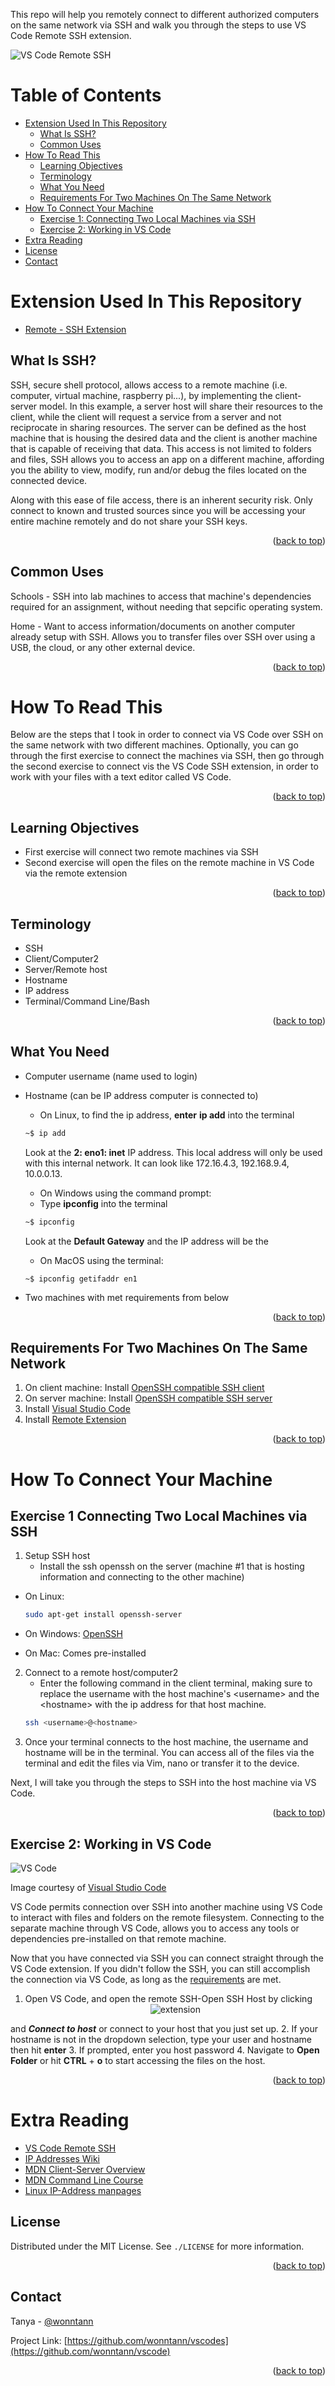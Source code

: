This repo will help you remotely connect to different authorized computers on the same network via SSH and walk you through the steps to use VS Code Remote SSH extension.

<div id="top"></div>

![VS Code Remote SSH](assets/title-remote.png)

# Table of Contents
- [Extension Used In This Repository](#extension-used-in-this-repository) 
    - [What Is SSH?](#what-is-ssh?)
    - [Common Uses](#common-uses)
- [How To Read This](#how-to-read-this)
    - [Learning Objectives](#learning-objectives)  
    - [Terminology](#terminology)  
    - [What You Need](#what-you-need")
    - [Requirements For Two Machines On The Same Network](#requirements-for-machines-on-the-same-network)
- [How To Connect Your Machine](#how-to-connect-your-machine)
    - [Exercise 1: Connecting Two Local Machines via SSH](#exercise-1-connecting-two-local-machines-via-ssh)
    - [Exercise 2: Working in VS Code](#exercise-2-working-in-vs-code)
- [Extra Reading](#extra-reading)
- [License](#license)
- [Contact](#contact)
 

# Extension Used In This Repository
- [Remote - SSH Extension](https://marketplace.visualstudio.com/items?itemName=ms-vscode-remote.remote-ssh)

## What Is SSH?
SSH, secure shell protocol, allows access to a remote machine (i.e. computer, virtual machine, raspberry pi...), by implementing the client-server model. In this example, a server host will share their resources to the client, while the client will request a service from a server and not reciprocate in sharing resources. The server can be defined as the host machine that is housing the desired data and the client is another machine that is capable of receiving that data. This access is not limited to folders and files, SSH allows you to access an app on a different machine, affording you the ability to view, modify, run and/or debug the files located on the connected device.

Along with this ease of file access, there is an inherent security risk. Only connect to known and trusted sources since you will be accessing your entire machine remotely and do not share your SSH keys.
<p align="right">(<a href="#top">back to top</a>)</p>

## Common Uses
Schools
    - SSH into lab machines to access that machine's dependencies required for an assignment, without needing that sepcific operating system.

Home
    - Want to access information/documents on another computer already setup with SSH. Allows you to transfer files over SSH over using a USB, the cloud, or any other external device.

<p align="right">(<a href="#top">back to top</a>)</p>

# How To Read This
Below are the steps that I took in order to connect via VS Code over SSH on the same network with two different machines. Optionally, you can go through the first exercise to connect the machines via SSH, then go through the second exercise to connect vis the VS Code SSH extension, in order to work with your files with a text editor called VS Code.
<p align="right">(<a href="#top">back to top</a>)</p>

## Learning Objectives
- First exercise will connect two remote machines via SSH
- Second exercise will open the files on the remote machine in VS Code via the remote extension
<p align="right">(<a href="#top">back to top</a>)</p>

## Terminology
- SSH
- Client/Computer2
- Server/Remote host
- Hostname
- IP address
- Terminal/Command Line/Bash
<p align="right">(<a href="#top">back to top</a>)</p>

## What You Need
- Computer username (name used to login)
- Hostname (can be IP address computer is connected to)
    - On Linux, to find the ip address, **enter** **ip add** into the terminal
    ``` bash
    ~$ ip add
    ```
    Look at the **2: eno1: inet** IP address. This local address will only be used with this internal network. It can look like 172.16.4.3, 192.168.9.4, 10.0.0.13.

    - On Windows using the command prompt:
     - Type **ipconfig** into the terminal
    ``` bash
    ~$ ipconfig
    ```
    Look at the **Default Gateway**  and the IP address will be the 

    - On MacOS using the terminal:
    ``` terminal
    ~$ ipconfig getifaddr en1
    ```
- Two machines with met requirements from below

<p align="right">(<a href="#top">back to top</a>)</p>


<div id="requirements"></div>

## Requirements For Two Machines On The Same Network
1. On client machine: Install [OpenSSH compatible SSH client](https://code.visualstudio.com/docs/remote/troubleshooting#_installing-a-supported-ssh-client)
2. On server machine: Install [OpenSSH compatible SSH server](https://code.visualstudio.com/docs/remote/troubleshooting#_installing-a-supported-ssh-server)
3. Install [Visual Studio Code](https://code.visualstudio.com/)
4. Install [Remote Extension](https://marketplace.visualstudio.com/items?itemName=ms-vscode-remote.remote-ssh)

<p align="right">(<a href="#top">back to top</a>)</p>

# How To Connect Your Machine
## Exercise 1 Connecting Two Local Machines via SSH
1. Setup SSH host
    - Install the ssh openssh on the server (machine #1 that is hosting information and connecting to the other machine)
- On Linux:
    ``` bash
    sudo apt-get install openssh-server
    ```
- On Windows: [OpenSSH](https://docs.microsoft.com/en-us/windows-server/administration/openssh/openssh_install_firstuse)

- On Mac: Comes pre-installed

2. Connect to a remote host/computer2
    - Enter the following command in the client terminal, making sure to replace the username with the host machine's \<username> and the \<hostname> with the ip address for that host machine.
    ``` bash
    ssh <username>@<hostname>
    ```
3. Once your terminal connects to the host machine, the username and hostname will be in the terminal. You can access all of the files via the terminal and edit the files via Vim, nano or transfer it to the device.

Next, I will take you through the steps to SSH into the host machine via VS Code.
<p align="right">(<a href="#top">back to top</a>)</p>

## Exercise 2: Working in VS Code
![VS Code](assets/vscode-ssh.png)

Image courtesy of [Visual Studio Code](https://code.visualstudio.com/docs/remote/ssh)

VS Code permits connection over SSH into another machine using VS Code to interact with files and folders on the remote filesystem. Connecting to the separate machine through VS Code, allows you to access any tools or dependencies pre-installed on that remote machine.

Now that you have connected via SSH you can connect straight through the VS Code extension. If you didn't follow the SSH, you can still accomplish the connection via VS Code, as long as the <a href="#requirements">requirements</a> are met.

1. Open VS Code, and open the remote SSH-Open SSH Host by clicking <div align="center">![extension](/assets/extension.png) </div>

and ***Connect to host*** or connect to your host that you just set up.
2. If your hostname is not in the dropdown selection, type your user and hostname then hit **enter**
3. If prompted, enter you host password
4. Navigate to **Open Folder** or hit **CTRL** + **o** to start accessing the files on the host.

<p align="right">(<a href="#top">back to top</a>)</p>

# Extra Reading
- [VS Code Remote SSH](https://code.visualstudio.com/docs/remote/ssh)
- [IP Addresses Wiki](https://en.wikipedia.org/wiki/IP_address)
- [MDN Client-Server Overview](https://developer.mozilla.org/en-US/docs/Learn/Server-side/First_steps/Client-Server_overview)
- [MDN Command Line Course](https://developer.mozilla.org/en-US/docs/Learn/Tools_and_testing/Understanding_client-side_tools/Command_line)
- [Linux IP-Address manpages](https://man7.org/linux/man-pages/man8/ip-address.8.html)

<!-- LICENSE -->
## License
Distributed under the MIT License. See `./LICENSE` for more information.

<p align="right">(<a href="#top">back to top</a>)</p>


<!-- CONTACT -->
## Contact
Tanya - [@wonntann](https://twitter.com/wonntann)

Project Link: [https://github.com/wonntann/vscodes](https://github.com/wonntann/vscode)

<p align="right">(<a href="#top">back to top</a>)</p>

